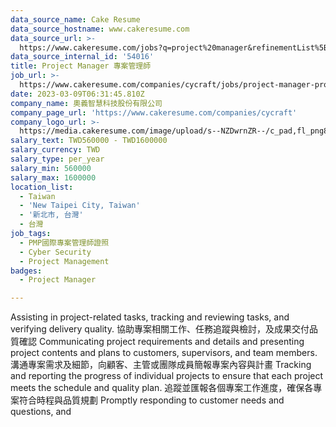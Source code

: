 ```yaml
---
data_source_name: Cake Resume
data_source_hostname: www.cakeresume.com
data_source_url: >-
  https://www.cakeresume.com/jobs?q=project%20manager&refinementList%5Blang_name%5D%5B0%5D=English&refinementList%5Bsalary_type%5D=per_year&range%5Bsalary_range%5D%5Bmin%5D=1000000&page=2
data_source_internal_id: '54016'
title: Project Manager 專案管理師
job_url: >-
  https://www.cakeresume.com/companies/cycraft/jobs/project-manager-project-manager-921a2a
date: 2023-03-09T06:31:45.810Z
company_name: 奧義智慧科技股份有限公司
company_page_url: 'https://www.cakeresume.com/companies/cycraft'
company_logo_url: >-
  https://media.cakeresume.com/image/upload/s--NZDwrnZR--/c_pad,fl_png8,h_200,w_200/v1676602271/zrshkglnniyo0azp4huc.png
salary_text: TWD560000 - TWD1600000
salary_currency: TWD
salary_type: per_year
salary_min: 560000
salary_max: 1600000
location_list:
  - Taiwan
  - 'New Taipei City, Taiwan'
  - '新北市, 台灣'
  - 台灣
job_tags:
  - PMP國際專案管理師證照
  - Cyber Security
  - Project Management
badges:
  - Project Manager

---
```


Assisting in project-related tasks, tracking and reviewing tasks, and verifying delivery quality. 協助專案相關工作、任務追蹤與檢討，及成果交付品質確認 Communicating project requirements and details and presenting project contents and plans to customers, supervisors, and team members. 溝通專案需求及細節，向顧客、主管或團隊成員簡報專案內容與計畫 Tracking and reporting the progress of individual projects to ensure that each project meets the schedule and quality plan. 追蹤並匯報各個專案工作進度，確保各專案符合時程與品質規劃 Promptly responding to customer needs and questions, and 